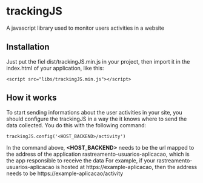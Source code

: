 # trackingJS

A javascript library used to monitor users activities in a website

## Installation

Just put the fiel dist/trackingJS.min.js in your project, then import it in the index.html of your application, like this:
```
<script src="libs/trackingJS.min.js"></script>
```

## How it works

To start sending informations about the user activities in your site, you should configure the trackingJS in a way the it knows where to send the data collected. You do this with the following command:

```
trackingJS.config('<HOST_BACKEND>/activity')
```

In the command above, **<HOST_BACKEND>** needs to be the url mapped to the address of the application rastreamento-usuarios-aplicacao, which is the app responsible to receive the data
For example, if your rastreamento-usuarios-aplicacao is hosted at https://example-aplicacao, then the address needs to be https://example-aplicacao/activity
